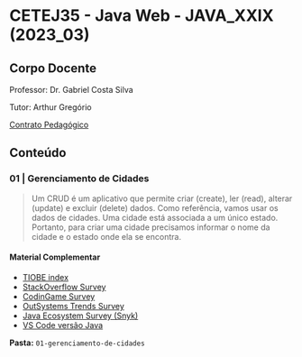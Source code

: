 # CETEJ35 - Java Web - JAVA_XXIX (2023_03)

## Corpo Docente
Professor: Dr. Gabriel Costa Silva

Tutor: Arthur Gregório

[Contrato Pedagógico](https://github.com/MarleneMoraes/utfpr-java/blob/main/web/WEB_contrato-pedagogico.md)

## Conteúdo
### 01 | Gerenciamento de Cidades

> Um CRUD é um aplicativo que permite criar (create), ler (read), alterar (update) e excluir (delete) dados. Como referência, vamos usar os dados de cidades. Uma cidade está associada a um único estado. Portanto, para criar uma cidade precisamos informar o nome da cidade e o estado onde ela se encontra.

#### Material Complementar
- [TIOBE index](https://www.tiobe.com/tiobe-index/)
- [StackOverflow Survey](https://insights.stackoverflow.com/survey/2020/)
- [CodinGame Survey](https://www.codingame.com/work/codingame-developer-survey-2021/)
- [OutSystems Trends Survey](https://www.outsystems.com/1/state-app-development-trends/)
- [Java Ecosystem Survey (Snyk)](https://snyk.io/pt-BR/blog/jvm-ecosystem-report-2020/)
- [VS Code versão Java](https://code.visualstudio.com/docs/languages/java/)

**Pasta:** `01-gerenciamento-de-cidades`